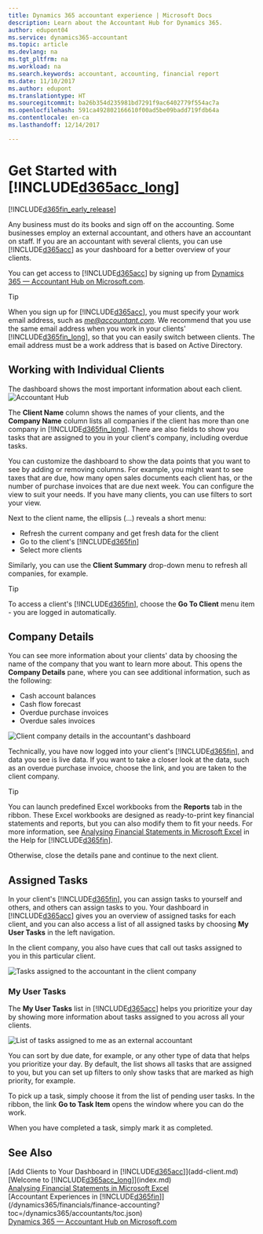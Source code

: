 ```yaml
---
title: Dynamics 365 accountant experience | Microsoft Docs
description: Learn about the Accountant Hub for Dynamics 365.
author: edupont04
ms.service: dynamics365-accountant
ms.topic: article
ms.devlang: na
ms.tgt_pltfrm: na
ms.workload: na
ms.search.keywords: accountant, accounting, financial report
ms.date: 11/10/2017
ms.author: edupont
ms.translationtype: HT
ms.sourcegitcommit: ba26b354d235981bd7291f9ac6402779f554ac7a
ms.openlocfilehash: 591ca492802166610f00ad5be09badd719fdb64a
ms.contentlocale: en-ca
ms.lasthandoff: 12/14/2017

---
```

# <a name="get-started-with-included365acclongincludesd365acclongmdmd"></a>Get Started with [!INCLUDE[d365acc_long](includes/d365acc_long_md.md)]
[!INCLUDE[d365fin_early_release](includes/d365fin_early_release.md.md)]

Any business must do its books and sign off on the accounting. Some businesses employ an external accountant, and others have an accountant on staff. If you are an accountant with several clients, you can use [!INCLUDE[d365acc](includes/d365acc_md.md)] as your dashboard for a better overview of your clients.  

You can get access to [!INCLUDE[d365acc](includes/d365acc_md.md)] by signing up from [Dynamics 365 — Accountant Hub on Microsoft.com](https://www.microsoft.com/en-us/dynamics365/financial-insights-for-accountants).  

> [!TIP]  
>  When you sign up for [!INCLUDE[d365acc](includes/d365acc_md.md)], you must specify your work email address, such as *me@accountant.com*. We recommend that you use the same email address when you work in your clients' [!INCLUDE[d365fin_long](includes/d365fin_long_md.md)], so that you can easily switch between clients. The email address must be a work address that is based on Active Directory.

## <a name="working-with-individual-clients"></a>Working with Individual Clients
The dashboard shows the most important information about each client.  
![Accountant Hub](./media/accountant-get-started/accountant-dashboard-tasks.png)

The **Client Name** column shows the names of your clients, and the **Company Name** column lists all companies if the client has more than one company in [!INCLUDE[d365fin_long](includes/d365fin_long_md.md)]. There are also fields to show you tasks that are assigned to you in your client's company, including overdue tasks.  

You can customize the dashboard to show the data points that you want to see by adding or removing columns. For example, you might want to see taxes that are due, how many open sales documents each client has, or the number of purchase invoices that are due next week. You can configure the view to suit your needs. If you have many clients, you can use filters to sort your view.  

Next to the client name, the ellipsis (...) reveals a short menu:

-   Refresh the current company and get fresh data for the client  
-   Go to the client's [!INCLUDE[d365fin](includes/d365fin_md.md)]  
-   Select more clients  

Similarly, you can use the **Client Summary** drop-down menu to refresh all companies, for example.  

> [!TIP]  
>  To access a client's [!INCLUDE[d365fin](includes/d365fin_md.md)], choose the **Go To Client** menu item - you are logged in automatically.

## <a name="company-details"></a>Company Details
You can see more information about your clients' data by choosing the name of the company that you want to learn more about. This opens the **Company Details** pane, where you can see additional information, such as the following:  

* Cash account balances  
* Cash flow forecast  
* Overdue purchase invoices  
* Overdue sales invoices  

![Client company details in the accountant's dashboard](./media/accountant-get-started/accountant-company-details.png)

Technically, you have now logged into your client's [!INCLUDE[d365fin](includes/d365fin_md.md)], and data you see is live data. If you want to take a closer look at the data, such as an overdue purchase invoice, choose the link, and you are taken to the client company.  

> [!TIP]  
>  You can launch predefined Excel workbooks from the **Reports** tab in the ribbon. These Excel workbooks are designed as ready-to-print key financial statements and reports, but you can also modify them to fit your needs. For more information, see [Analysing Financial Statements in Microsoft Excel](/dynamics365/financials/finance-analyze-excel?toc=/dynamics365/accountants/toc.json) in the Help for [!INCLUDE[d365fin](includes/d365fin_md.md)].  

Otherwise, close the details pane and continue to the next client.  

## <a name="assigned-tasks"></a>Assigned Tasks
In your client's [!INCLUDE[d365fin](includes/d365fin_md.md)], you can assign tasks to yourself and others, and others can assign tasks to you. Your dashboard in [!INCLUDE[d365acc](includes/d365acc_md.md)] gives you an overview of assigned tasks for each client, and you can also access a list of all assigned tasks by choosing **My User Tasks** in the left navigation.  

In the client company, you also have cues that call out tasks assigned to you in this particular client.

![Tasks assigned to the accountant in the client company](./media/accountant-get-started/accountant-company-details-tasks.png)

### <a name="my-user-tasks"></a>My User Tasks
The **My User Tasks** list in [!INCLUDE[d365acc](includes/d365acc_md.md)] helps you prioritize your day by showing more information about tasks assigned to you across all your clients.  

![List of tasks assigned to me as an external accountant](./media/accountant-get-started/accountant-tasklist.png)

You can sort by due date, for example, or any other type of data that helps you prioritize your day. By default, the list shows all tasks that are assigned to you, but you can set up filters to only show tasks that are marked as high priority, for example.

To pick up a task, simply choose it from the list of pending user tasks. In the ribbon, the link **Go to Task Item** opens the window where you can do the work.  

When you have completed a task, simply mark it as completed.  

## <a name="see-also"></a>See Also
[Add Clients to Your Dashboard in [!INCLUDE[d365acc](includes/d365acc_md.md)]](add-client.md)  
[Welcome to [!INCLUDE[d365acc_long](includes/d365acc_long_md.md)]](index.md)  
[Analysing Financial Statements in Microsoft Excel](/dynamics365/financials/finance-analyze-excel?toc=/dynamics365/accountants/toc.json)   
[Accountant Experiences in [!INCLUDE[d365fin](includes/d365fin_md.md)]](/dynamics365/financials/finance-accounting?toc=/dynamics365/accountants/toc.json)  
[Dynamics 365 — Accountant Hub on Microsoft.com](https://www.microsoft.com/en-us/dynamics365/financial-insights-for-accountants)  

